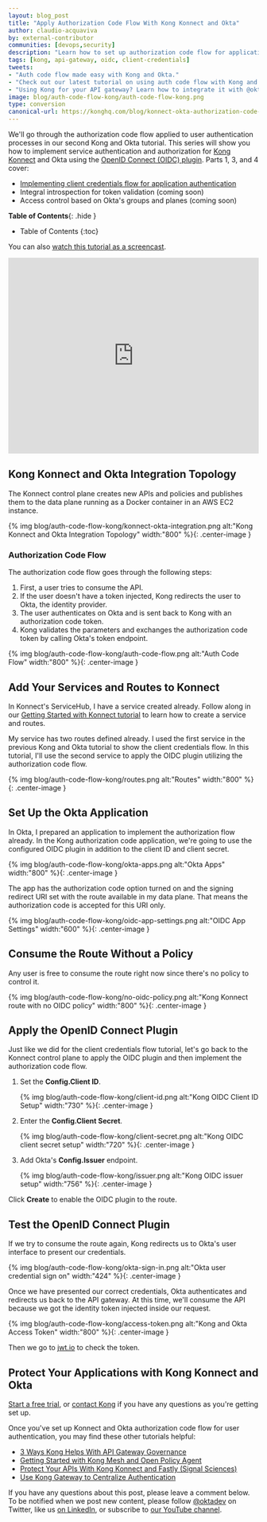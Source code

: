 ```yaml
---
layout: blog_post
title: "Apply Authorization Code Flow With Kong Konnect and Okta"
author: claudio-acquaviva
by: external-contributor
communities: [devops,security]
description: "Learn how to set up authorization code flow for application authentication with Kong and Okta using Kong's OpenID Connect plugin."
tags: [kong, api-gateway, oidc, client-credentials]
tweets:
- "Auth code flow made easy with Kong and Okta."
- "Check out our latest tutorial on using auth code flow with Kong and Okta."
- "Using Kong for your API gateway? Learn how to integrate it with @okta!"
image: blog/auth-code-flow-kong/auth-code-flow-kong.png
type: conversion
canonical-url: https://konghq.com/blog/konnect-okta-authorization-code-flow/
---
```


We'll go through the authorization code flow applied to user authentication processes in our second Kong and Okta tutorial. This series will show you how to implement service authentication and authorization for [Kong Konnect](https://konghq.com/kong-konnect/) and Okta using the [OpenID Connect (OIDC) plugin](https://konghq.com/blog/openid-connect-api-gateway). Parts 1, 3, and 4 cover:

- [Implementing client credentials flow for application authentication](/blog/2021/05/25/client-credentials-kong-konnect)
- Integral introspection for token validation (coming soon)
- Access control based on Okta's groups and planes (coming soon)

**Table of Contents**{: .hide }
* Table of Contents
{:toc}

You can also [watch this tutorial as a screencast](https://youtu.be/WyjSvekzoNk).

<div style="text-align: center; margin-bottom: 1.25rem">
<iframe width="700" height="394" style="max-width: 100%" src="https://www.youtube.com/embed/WyjSvekzoNk" frameborder="0" allow="accelerometer; autoplay; encrypted-media; gyroscope; picture-in-picture" allowfullscreen></iframe>
</div>

## Kong Konnect and Okta Integration Topology

The Konnect control plane creates new APIs and policies and publishes them to the data plane running as a Docker container in an AWS EC2 instance.

{% img blog/auth-code-flow-kong/konnect-okta-integration.png alt:"Kong Konnect and Okta Integration Topology" width:"800" %}{: .center-image }

### Authorization Code Flow

The authorization code flow goes through the following steps: 

1. First, a user tries to consume the API. 
2. If the user doesn't have a token injected, Kong redirects the user to Okta, the identity provider. 
3. The user authenticates on Okta and is sent back to Kong with an authorization code token. 
4. Kong validates the parameters and exchanges the authorization code token by calling Okta's token endpoint.

{% img blog/auth-code-flow-kong/auth-code-flow.png alt:"Auth Code Flow" width:"800" %}{: .center-image }

## Add Your Services and Routes to Konnect

In Konnect's ServiceHub, I have a service created already. Follow along in our [Getting Started with Konnect tutorial](https://konghq.com/blog/getting-started-konnect) to learn how to create a service and routes.

My service has two routes defined already. I used the first service in the previous Kong and Okta tutorial to show the client credentials flow. In this tutorial, I'll use the second service to apply the OIDC plugin utilizing the authorization code flow. 

{% img blog/auth-code-flow-kong/routes.png alt:"Routes" width:"800" %}{: .center-image }

## Set Up the Okta Application

In Okta, I prepared an application to implement the authorization flow already. In the Kong authorization code application, we're going to use the configured OIDC plugin in addition to the client ID and client secret. 

{% img blog/auth-code-flow-kong/okta-apps.png alt:"Okta Apps" width:"800" %}{: .center-image }

The app has the authorization code option turned on and the signing redirect URI set with the route available in my data plane. That means the authorization code is accepted for this URI only. 

{% img blog/auth-code-flow-kong/oidc-app-settings.png alt:"OIDC App Settings" width:"600" %}{: .center-image }

## Consume the Route Without a Policy

Any user is free to consume the route right now since there's no policy to control it. 

{% img blog/auth-code-flow-kong/no-oidc-policy.png alt:"Kong Konnect route with no OIDC policy" width:"800" %}{: .center-image }

## Apply the OpenID Connect Plugin

Just like we did for the client credentials flow tutorial, let's go back to the Konnect control plane to apply the OIDC plugin and then implement the authorization code flow. 

1. Set the **Config.Client ID**. 

    {% img blog/auth-code-flow-kong/client-id.png alt:"Kong OIDC Client ID Setup" width:"730" %}{: .center-image }

2. Enter the **Config.Client Secret**.

    {% img blog/auth-code-flow-kong/client-secret.png alt:"Kong OIDC client secret setup" width:"720" %}{: .center-image }

3. Add Okta's **Config.Issuer** endpoint. 
   
    {% img blog/auth-code-flow-kong/issuer.png alt:"Kong OIDC issuer setup" width:"756" %}{: .center-image }

Click **Create** to enable the OIDC plugin to the route.

## Test the OpenID Connect Plugin

If we try to consume the route again, Kong redirects us to Okta's user interface to present our credentials.

{% img blog/auth-code-flow-kong/okta-sign-in.png alt:"Okta user credential sign on" width:"424" %}{: .center-image }

Once we have presented our correct credentials, Okta authenticates and redirects us back to the API gateway. At this time, we'll consume the API because we got the identity token injected inside our request.

{% img blog/auth-code-flow-kong/access-token.png alt:"Kong and Okta Access Token" width:"800" %}{: .center-image }

Then we go to [jwt.io](http://jwt.io/) to check the token.

## Protect Your Applications with Kong Konnect and Okta

[Start a free trial](https://konghq.com/kong-konnect/), or [contact Kong](https://support.konghq.com/support/s/) if you have any questions as you're getting set up.

Once you've set up Konnect and Okta authorization code flow for user authentication, you may find these other tutorials helpful:

- [3 Ways Kong Helps With API Gateway Governance](https://konghq.com/blog/api-gateway-governance)
- [Getting Started with Kong Mesh and Open Policy Agent](https://konghq.com/blog/kong-service-mesh-and-opa-policy/)
- [Protect Your APIs With Kong Konnect and Fastly (Signal Sciences)](https://konghq.com/blog/kong-konnect-fastly/)
- [Use Kong Gateway to Centralize Authentication](/blog/2021/03/26/use-kong-gateway-to-centralize-authentication)

If you have any questions about this post, please leave a comment below. To be notified when we post new content, please follow [@oktadev](https://twitter.com/oktadev) on Twitter, like us [on LinkedIn](https://www.linkedin.com/company/oktadev/), or subscribe to [our YouTube channel](https://www.youtube.com/oktadev).
